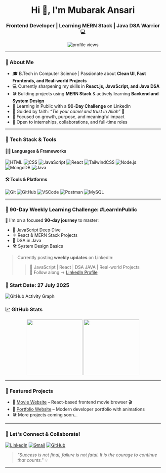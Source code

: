 <h1 align="center">Hi 👋, I'm Mubarak Ansari</h1>
<h3 align="center">Frontend Developer | Learning MERN Stack | Java DSA Warrior 💻</h3>

<p align="center">
  <img src="https://komarev.com/ghpvc/?username=Mubarak-Ansari-dev&label=Profile%20views&color=0e75b6&style=flat" alt="profile views" />
</p>

---

### 🧕 About Me  
- 🎓 B.Tech in Computer Science | Passionate about **Clean UI, Fast Frontends, and Real-world Projects**  
- 💻 Currently sharpening my skills in **React.js, JavaScript, and Java DSA**  
- 🛠️ Building projects using **MERN Stack** & actively learning **Backend and System Design**  
- 🧠 Learning in Public with a **90-Day Challenge** on LinkedIn  
- 🕋 Guided by faith: *“Tie your camel and trust in Allah”* 🤲  
- 🌱 Focused on growth, purpose, and meaningful impact  
- 🤝 Open to internships, collaborations, and full-time roles

---

### 🚀 Tech Stack & Tools

#### 🧑‍💻 Languages & Frameworks
![HTML](https://img.shields.io/badge/HTML-E34F26?style=flat-square&logo=html5&logoColor=fff)
![CSS](https://img.shields.io/badge/CSS-1572B6?style=flat-square&logo=css3&logoColor=fff)
![JavaScript](https://img.shields.io/badge/JavaScript-F7DF1E?style=flat-square&logo=javascript&logoColor=000)
![React](https://img.shields.io/badge/React-61DAFB?style=flat-square&logo=react&logoColor=000)
![TailwindCSS](https://img.shields.io/badge/TailwindCSS-38B2AC?style=flat-square&logo=tailwind-css&logoColor=fff)
![Node.js](https://img.shields.io/badge/Node.js-339933?style=flat-square&logo=node.js&logoColor=fff)
![MongoDB](https://img.shields.io/badge/MongoDB-47A248?style=flat-square&logo=mongodb&logoColor=fff)
![Java](https://img.shields.io/badge/Java-007396?style=flat-square&logo=java&logoColor=fff)

#### 🛠 Tools & Platforms
![Git](https://img.shields.io/badge/Git-F05032?style=flat-square&logo=git&logoColor=fff)
![GitHub](https://img.shields.io/badge/GitHub-181717?style=flat-square&logo=github)
![VSCode](https://img.shields.io/badge/VS%20Code-007ACC?style=flat-square&logo=visual-studio-code)
![Postman](https://img.shields.io/badge/Postman-FF6C37?style=flat-square&logo=postman&logoColor=fff)
![MySQL](https://img.shields.io/badge/MySQL-00758F?style=flat-square&logo=mysql&logoColor=fff)

---

### 📅 90-Day Weekly Learning Challenge: #LearnInPublic

🚀 I'm on a focused **90-day journey** to master:
- 🧠 JavaScript Deep Dive
- ⚛️ React & MERN Stack Projects
- 🧮 DSA in Java
- 🛠️ System Design Basics

 > Currently posting **weekly updates** on LinkedIn:
> > 🚀 JavaScript | React | DSA JAVA | Real-world Projects  
📝 Follow along → [LinkedIn Profile](https://www.linkedin.com/in/mubarak-ansari/)

### 📅 Start Date: 27 July 2025 

![GitHub Activity Graph](https://github-readme-activity-graph.vercel.app/graph?username=Mubarak-Ansari-dev&theme=react-dark)


### 📈 GitHub Stats

<p align="center">
  <img src="https://github-readme-stats.vercel.app/api?username=Mubarak-Ansari-dev&show_icons=true&theme=github_dark&count_private=true&hide_title=true" height="180"/>
  <img src="https://github-readme-streak-stats.herokuapp.com?user=Mubarak-Ansari-dev&theme=github-dark&hide_border=true" height="180"/>
</p>

---

### 📌 Featured Projects
- 🔗 [Movie Website](https://movie-website-theta-two.vercel.app/) – React-based frontend movie browser 🎬  
- 🔗 [Portfolio Website](https://my-portfolio-delta-orpin-16.vercel.app/) – Modern developer portfolio with animations  
- 🛠 More projects coming soon...

---

### 🤝 Let's Connect & Collaborate!
[![LinkedIn](https://img.shields.io/badge/-LinkedIn-blue?style=flat-square&logo=linkedin)](https://www.linkedin.com/in/mubarak-ansari/)
[![Gmail](https://img.shields.io/badge/-Email-red?style=flat-square&logo=gmail)](mailto:mubarakansari8948@gmail.com)
[![GitHub](https://img.shields.io/badge/-GitHub-000?style=flat-square&logo=github)](https://github.com/Mubarak-Ansari-dev)

> *"Success is not final, failure is not fatal. It is the courage to continue that counts."* 💡

---

